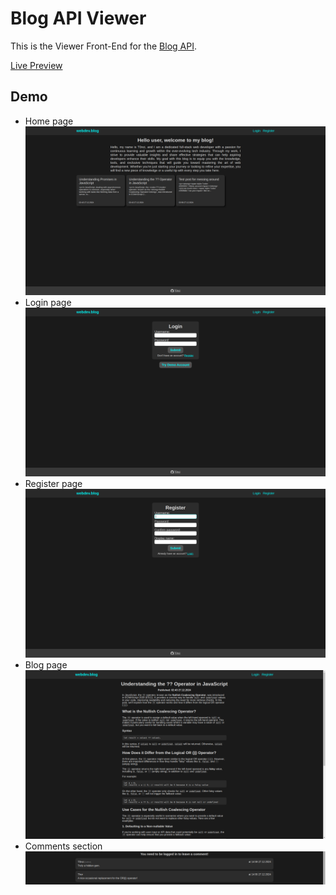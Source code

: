 # Blog API Viewer

This is the Viewer Front-End for the [Blog API](https://github.com/T0nci/odin-blog-api).

[Live Preview](https://odin-blog-viewer.vercel.app/)

## Demo

- Home page ![home page](./readme_assets/image-1.png)
- Login page ![login page](./readme_assets/image-2.png)
- Register page ![register page](./readme_assets/image-3.png)
- Blog page ![blog page](./readme_assets/image-4.png)
- Comments section ![comments section](./readme_assets/image-5.png)
